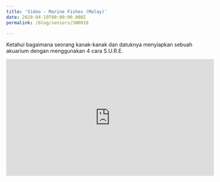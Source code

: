 ```yaml
---
title: 'Video - Marine Fishes (Malay)'
date: 2020-04-19T00:00:00.000Z
permalink: /blog/seniors/SN0010

---
```



Ketahui bagaimana seorang kanak-kanak dan datuknya menyiapkan sebuah akuarium dengan menggunakan 4 cara S.U.R.E.

<iframe width="560" height="315" src="https://www.youtube.com/embed/ufVQ-P-Lgqg" frameborder="0" allow="accelerometer; autoplay; encrypted-media; gyroscope; picture-in-picture" allowfullscreen></iframe>